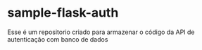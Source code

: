 # sample-flask-auth

Esse é um repositorio criado para armazenar o código da API de autenticação com banco de dados